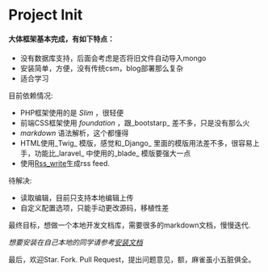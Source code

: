# Project Init

#### 大体框架基本完成，有如下特点：
* 没有数据库支持，后面会考虑是否将旧文件自动导入mongo
* 安装简单，方便，没有传统csm，blog部署那么复杂
* 适合学习

目前依赖情况:
* PHP框架使用的是 _Slim_ ，很轻便
* 前端CSS框架使用 _foundation_ ，跟_bootstarp_ 差不多，只是没有那么火
* _markdown_ 语法解析，这个都懂得
* HTML使用_Twig_ 模版，感觉和_Django_ 里面的模版用法差不多，很容易上手，功能比_laravel_ 中使用的_blade_ 模版要强大一点
* 使用[Rss_write](https://github.com/suin/php-rss-writer)生成rss feed.

待解决:
* 读取编辑，目前只支持本地编辑上传
* 自定义配置选项，只能手动更改源码，移植性差

最终目标，想做一个本地开发文档库，需要很多的markdown文档，慢慢迭代.

_想要安装在自己本地的同学请参考[安装文档](http://)_

最后，欢迎Star. Fork. Pull Request，提出问题意见，额，麻雀虽小五脏俱全。